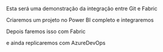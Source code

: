 Esta será uma demonstração da integração entre Git e Fabric

Criaremos um projeto no Power BI completo e integraremos

Depois faremos isso com Fabric

e ainda replicaremos com AzureDevOps